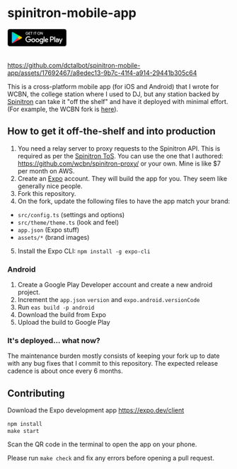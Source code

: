 # spinitron-mobile-app

<a href="https://play.google.com/store/apps/details?id=org.wcbn">
  <img alt="Get it on Google Play" title="Google Play" src="docs/play-store.png" height="40">
</a>

<br />
<br />

https://github.com/dctalbot/spinitron-mobile-app/assets/17692467/a8edec13-9b7c-41f4-a914-29441b305c64

This is a cross-platform mobile app (for iOS and Android) that I wrote for WCBN, the college station where I used to DJ, but any station backed by [Spinitron](https://spinitron.com/) can take it "off the shelf" and have it deployed with minimal effort. (For example, the WCBN fork is [here](https://github.com/wcbn/spinitron-mobile-app)).

## How to get it off-the-shelf and into production

1. You need a relay server to proxy requests to the Spinitron API. This is required as per the [Spinitron ToS](https://forum.spinitron.com/t/web-integration/146). You can use the one that I authored: https://github.com/wcbn/spinitron-proxy/ or your own. Mine is like $7 per month on AWS.
2. Create an [Expo](https://expo.dev/) account. They will build the app for you. They seem like generally nice people.
3. Fork this repository.
4. On the fork, update the following files to have the app match your brand:

- `src/config.ts` (settings and options)
- `src/theme/theme.ts` (look and feel)
- `app.json` (Expo stuff)
- `assets/*` (brand images)

5. Install the Expo CLI: `npm install -g expo-cli`

### Android

1. Create a Google Play Developer account and create a new android project.
1. Increment the `app.json` `version` and `expo.android.versionCode`
1. Run `eas build -p android`
1. Download the build from Expo
1. Upload the build to Google Play

### It's deployed... what now?

The maintenance burden mostly consists of keeping your fork up to date with any bug fixes that I commit to this repository. The expected release cadence is about once every 6 months.

## Contributing

Download the Expo development app https://expo.dev/client

```
npm install
make start
```

Scan the QR code in the terminal to open the app on your phone.

Please run `make check` and fix any errors before opening a pull request.
